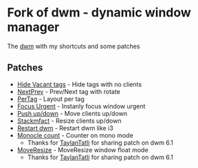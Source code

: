 # Fork of dwm - dynamic window manager

The [dwm](https://dwm.suckless.org/) with my shortcuts and some patches

## Patches
* [Hide Vacant tags](http://dwm.suckless.org/patches/hide_vacant_tags/) - Hide tags with no clients
* [NextPrev](http://dwm.suckless.org/patches/nextprev/) - Prev/Next tag with rotate
* [PerTag](https://dwm.suckless.org/patches/pertag/) - Layout per tag
* [Focus Urgent](http://dwm.suckless.org/patches/focusurgent/) - Instanly focus window urgent
* [Push up/down](http://dwm.suckless.org/patches/push/) - Move clients up/down
* [Stackmfact](http://dwm.suckless.org/patches/stackmfact/) - Resize clients up/down
* [Restart dwm](http://dwm.suckless.org/patches/restartsig/) - Restart dwm like i3
* [Monocle count](http://dwm.suckless.org/patches/monocle_count/) - Counter on mono mode
    * Thanks for [TaylanTatli](https://github.com/TaylanTatli/dwm) for sharing patch on dwm 6.1
* [MoveResize](http://dwm.suckless.org/patches/moveresize/) - MoveResize window float mode
    * Thanks for [TaylanTatli](https://github.com/TaylanTatli/dwm) for sharing patch on dwm 6.1
